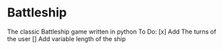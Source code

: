 # Battleship
The classic Battleship game written in python
To Do:
    [x] Add The turns of the user
    [] Add variable length of the ship
